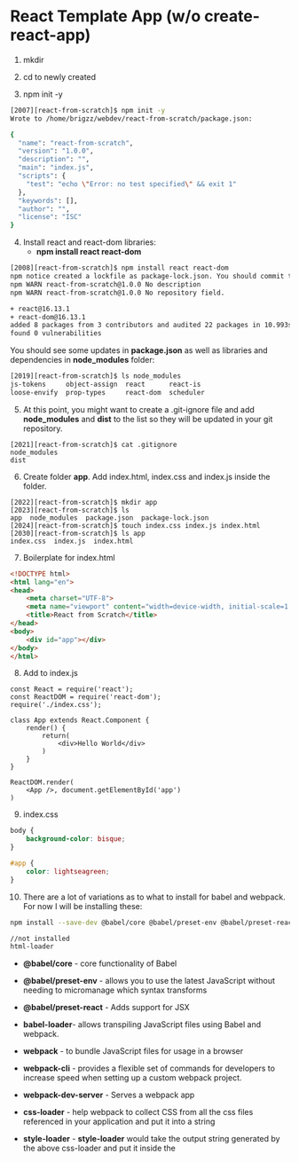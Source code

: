 # React  Template App (w/o create-react-app)

1. mkdir <dir>
2. cd to newly created <dir>
3. npm init -y

``` bash
[2007][react-from-scratch]$ npm init -y
Wrote to /home/brigzz/webdev/react-from-scratch/package.json:

{
  "name": "react-from-scratch",
  "version": "1.0.0",
  "description": "",
  "main": "index.js",
  "scripts": {
    "test": "echo \"Error: no test specified\" && exit 1"
  },
  "keywords": [],
  "author": "",
  "license": "ISC"
}
```

4. Install react and react-dom libraries:
   -  **npm install react react-dom**

``` bash
[2008][react-from-scratch]$ npm install react react-dom
npm notice created a lockfile as package-lock.json. You should commit this file.
npm WARN react-from-scratch@1.0.0 No description
npm WARN react-from-scratch@1.0.0 No repository field.

+ react@16.13.1
+ react-dom@16.13.1
added 8 packages from 3 contributors and audited 22 packages in 10.993s
found 0 vulnerabilities

```

You should see some updates in **package.json** as well as libraries and dependencies in **node_modules** folder:

``` bash
[2019][react-from-scratch]$ ls node_modules
js-tokens     object-assign  react      react-is
loose-envify  prop-types     react-dom  scheduler
```

5. At this point, you might want to create a .git-ignore file and add **node_modules** and **dist** to the list so they will be updated in your git repository.

``` shell
[2021][react-from-scratch]$ cat .gitignore
node_modules
dist
```

6. Create folder **app**. Add index.html,  index.css and index.js inside the folder.

``` shell
[2022][react-from-scratch]$ mkdir app
[2023][react-from-scratch]$ ls
app  node_modules  package.json  package-lock.json
[2024][react-from-scratch]$ touch index.css index.js index.html
[2030][react-from-scratch]$ ls app
index.css  index.js	 index.html
```

7. Boilerplate for index.html

```html
<!DOCTYPE html>
<html lang="en">
<head>
    <meta charset="UTF-8">
    <meta name="viewport" content="width=device-width, initial-scale=1.0">
    <title>React from Scratch</title>
</head>
<body>
    <div id="app"></div>
</body>
</html>
```

8. Add to index.js

``` react
const React = require('react');
const ReactDOM = require('react-dom');
require('./index.css');

class App extends React.Component {
    render() {
        return(
            <div>Hello World</div>
        )
    }
}

ReactDOM.render(
    <App />, document.getElementById('app')
)
```

9. index.css

```css
body {
    background-color: bisque;
}

#app {
    color: lightseagreen;
}
```



10. There are a lot of variations as to what to install for babel and webpack. For now I will be installing these:

```bash
npm install --save-dev @babel/core @babel/preset-env @babel/preset-react webpack webpack-cli webpack-dev-server babel-loader css-loader style-loader html-webpack-plugin

//not installed
html-loader 
```

- **@babel/core** -  core functionality of Babel 
- **@babel/preset-env** - allows you to use the latest JavaScript without needing to micromanage which syntax transforms

- **@babel/preset-react** - Adds support for JSX

- **babel-loader**-  allows transpiling JavaScript files using Babel and webpack. 
- **webpack** - to bundle JavaScript files for usage in a browser

- **webpack-cli** - provides a flexible set of commands for developers to increase speed when setting up a custom webpack project.
- **webpack-dev-server**  - Serves a webpack app

- **css-loader** - help webpack to collect CSS from all the css files referenced in your application and put it into a string

- **style-loader** - **style-loader** would take the output string generated by the above css-loader and put it inside the <style> tags in the index.html file.
- **html-webpack-plugin** - Plugin that simplifies creation of HTML files to serve your bundles. 



11. Create **webpack.config.js** file in root folder of the application.

```bash
[2033][react-from-scratch]$ touch webpack.config.js
[2034][react-from-scratch]$ ls
app  node_modules  package.json  package-lock.json  webpack.config.js
```



12. Add below code into file:

```react
const path = require('path');
const HtmlWebpackPlugin = require('html-webpack-plugin');

module.exports = {
    mode: 'development',
    entry: './app/index.js',
    output: {
        //location of bundle directory/file
        path: path.resolve(__dirname, 'dist'),
        filename: 'index_bundle.js'
    },
    module: {
        rules: [
            { test: /\.js$/, use: 'babel-loader'},
            { test: /\.css$/, use:[ 'style-loader', 'css-loader']}
        ]
    },
    plugins: [
        new HtmlWebpackPlugin({template: './app/index.html'})
    ]
};

```

13. Add the following to **package.json** for babel and scripts:

```json
  "babel" : {
    "presets": ["@babel/preset-env", "@babel/preset-react"]
  },
  "scripts": {
    //for bundling into dist folder
    "bundle": "webpack",
    //for dev
    "start-dev" : "webpack-dev-server --open"
  },
```

14. To bundle: 

```shell
[2038][react-from-scratch]$ npm run bundle
```

To run as dev server:

```shell
[2038][react-from-scratch]$ npm run start-dev
```
